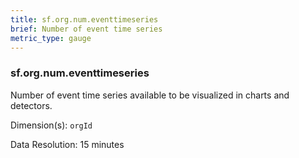 ```yaml
---
title: sf.org.num.eventtimeseries
brief: Number of event time series
metric_type: gauge
---
```

### sf.org.num.eventtimeseries

Number of event time series available to be visualized in charts and detectors.

Dimension(s): `orgId`

Data Resolution: 15 minutes
